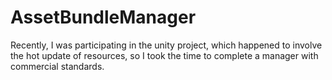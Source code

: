 # AssetBundleManager
Recently, I was participating in the unity project, which happened to involve the hot update of resources, so I took the time to complete a manager with commercial standards.

